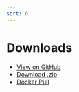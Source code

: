 ```yaml
---
sort: 6
---
```


# Downloads

* <a href="{{ site.github.repository_url }}" target="_blank" class="btn">View on GitHub</a>
* <a href="https://github.com/Appdynamics/ConfigMyApp/releases/latest" class="btn">Download .zip</a>
* <a href="https://hub.docker.com/r/appdynamicscx/configmyapp" target="_blank" class="btn">Docker Pull</a>
